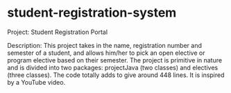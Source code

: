 # student-registration-system

Project: Student Registration Portal

Description:
	This project takes in the name, registration number and semester of a student, and allows him/her to pick an open elective or program elective based on their semester. The project is primitive in nature and is divided into two packages: projectJava (two classes) and electives (three classes). The code totally adds to give around 448 lines. It is inspired by a YouTube video.

